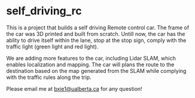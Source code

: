 # self_driving_rc
This is a project that builds a self driving Remote control car. The frame of the car was 3D printed and built from scratch. 
Untill now, the car has the ablity to drive itself within the lane, stop at the stop sign, comply with the traffic light (green light and red light).

We are adding more features to the car, including Lidar SLAM, which enables localization and mapping. The car will plans the route to the destination based on the map generated from the SLAM while complying with the traffic rules along the trip.

Please email me at bxie1@ualberta.ca for any question!
